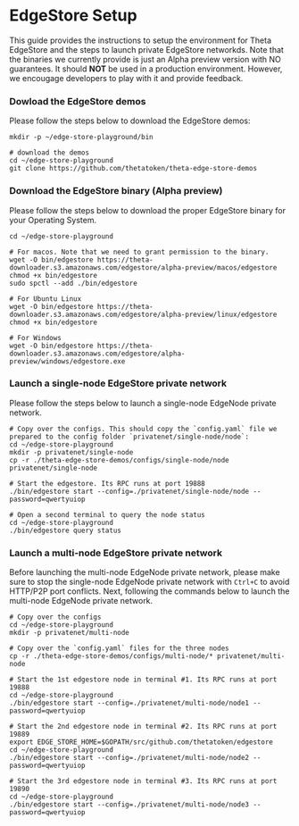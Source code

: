 # EdgeStore Setup

 This guide provides the instructions to setup the environment for Theta EdgeStore and the steps to launch private EdgeStore networkds. Note that the binaries we currently provide is just an Alpha preview version with NO guarantees. It should **NOT** be used in a production environment. However, we encougage developers to play with it and provide feedback.

### Dowload the EdgeStore demos

Please follow the steps below to download the EdgeStore demos:

```shell
mkdir -p ~/edge-store-playground/bin

# download the demos
cd ~/edge-store-playground
git clone https://github.com/thetatoken/theta-edge-store-demos
```

### Download the EdgeStore binary (Alpha preview)

Please follow the steps below to download the proper EdgeStore binary for your Operating System.

```shell
cd ~/edge-store-playground

# For macos. Note that we need to grant permission to the binary.
wget -O bin/edgestore https://theta-downloader.s3.amazonaws.com/edgestore/alpha-preview/macos/edgestore
chmod +x bin/edgestore
sudo spctl --add ./bin/edgestore

# For Ubuntu Linux
wget -O bin/edgestore https://theta-downloader.s3.amazonaws.com/edgestore/alpha-preview/linux/edgestore
chmod +x bin/edgestore

# For Windows
wget -O bin/edgestore https://theta-downloader.s3.amazonaws.com/edgestore/alpha-preview/windows/edgestore.exe
```

### Launch a single-node EdgeStore private network

Please follow the steps below to launch a single-node EdgeNode private network.

```shell
# Copy over the configs. This should copy the `config.yaml` file we prepared to the config folder `privatenet/single-node/node`:
cd ~/edge-store-playground
mkdir -p privatenet/single-node
cp -r ./theta-edge-store-demos/configs/single-node/node privatenet/single-node

# Start the edgestore. Its RPC runs at port 19888
./bin/edgestore start --config=./privatenet/single-node/node --password=qwertyuiop

# Open a second terminal to query the node status
cd ~/edge-store-playground
./bin/edgestore query status
```

### Launch a multi-node EdgeStore private network

Before launching the multi-node EdgeNode private network, please make sure to stop the single-node EdgeNode private network with `Ctrl+C` to avoid HTTP/P2P port conflicts. Next, following the commands below to launch the multi-node EdgeNode private network.

```shell
# Copy over the configs
cd ~/edge-store-playground
mkdir -p privatenet/multi-node

# Copy over the `config.yaml` files for the three nodes
cp -r ./theta-edge-store-demos/configs/multi-node/* privatenet/multi-node

# Start the 1st edgestore node in terminal #1. Its RPC runs at port 19888
cd ~/edge-store-playground
./bin/edgestore start --config=./privatenet/multi-node/node1 --password=qwertyuiop

# Start the 2nd edgestore node in terminal #2. Its RPC runs at port 19889
export EDGE_STORE_HOME=$GOPATH/src/github.com/thetatoken/edgestore
cd ~/edge-store-playground
./bin/edgestore start --config=./privatenet/multi-node/node2 --password=qwertyuiop

# Start the 3rd edgestore node in terminal #3. Its RPC runs at port 19890
cd ~/edge-store-playground
./bin/edgestore start --config=./privatenet/multi-node/node3 --password=qwertyuiop
```